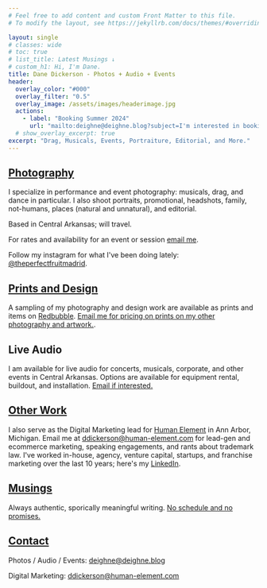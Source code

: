 ```yaml
---
# Feel free to add content and custom Front Matter to this file.
# To modify the layout, see https://jekyllrb.com/docs/themes/#overriding-theme-defaults

layout: single
# classes: wide
# toc: true
# list_title: Latest Musings ↓
# custom_h1: Hi, I'm Dane.
title: Dane Dickerson - Photos + Audio + Events
header:
  overlay_color: "#000"
  overlay_filter: "0.5"
  overlay_image: /assets/images/headerimage.jpg
  actions:
    - label: "Booking Summer 2024"
      url: "mailto:deighne@deighne.blog?subject=I'm interested in booking a photo session or event."
  # show_overlay_excerpt: true
excerpt: "Drag, Musicals, Events, Portraiture, Editorial, and More."
---
```

## [Photography](/photos/)
I specialize in performance and event photography: musicals, drag, and dance in particular. I also shoot portraits, promotional, headshots, family, not-humans, places (natural and unnatural), and editorial.

Based in Central Arkansas; will travel.

For rates and availability for an event or session [email me](mailto:deighne@deighne.blog).

Follow my instagram for what I've been doing lately: [@theperfectfruitmadrid](https://www.instagram.com/theperfectfruitmadrid/).

## [Prints and Design](/design/)
A sampling of my photography and design work are available as prints and items on [Redbubble](https://www.redbubble.com/people/danecd/shop). [Email me for pricing on prints on my other photography and artwork.](mailto:deighne@deighne.blog).

## Live Audio
I am available for live audio for concerts, musicals, corporate, and other events in Central Arkansas. Options are available for equipment rental, buildout, and installation. [Email if interested.](mailto:deighne@deighne.blog)

## [Other Work](/marketing/)
I also serve as the Digital Marketing lead for [Human Element](https://www.human-element.com/) in Ann Arbor, Michigan. Email me at [ddickerson@human-element.com](mailto:ddickerson@human-element.com) for lead-gen and ecommerce marketing, speaking engagements, and rants about trademark law. I've worked in-house, agency, venture capital, startups, and franchise marketing over the last 10 years; here's my [LinkedIn](https://www.linkedin.com/in/danecd).

## [Musings](/musings/)
Always authentic, sporically meaningful writing. [No schedule and no promises.](/musings/)

## [Contact](/contact/)
Photos / Audio / Events: [deighne@deighne.blog](mailto:deighne@deighne.blog)

Digital Marketing: [ddickerson@human-element.com](mailto:ddickerson@human-element.com)
